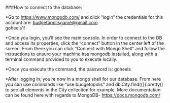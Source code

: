 ###How to connect to the database:

*Go to https://www.mongodb.com/ and click “login” the credentials for this account are:
budgetopolisgame@gmail.com	
goheels1!

*Once you login, you’ll see the main console. In order to connect to the DB and access its properties, click the “connect” button in the center left of the screen. From there you can click “Connect with Mongo Shell” and follow the instructions to ensure your machine has mongodb installed, along with a terminal command provided to you to execute locally. 

*Once you execute the command, the password is: goheels

*After logging in, you’re now in a mongo shell for our database. From here you can use commands like “use budgetopolis” and db.City.find({}).pretty() to see all elements in the City collection for example. More documentation can be found here with regards to MongoDB- https://docs.mongodb.com/

